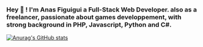 ### Hey 👋 ! I'm Anas Figuigui a Full-Stack Web Developer. also as a freelancer, passionate about games developpement, with strong background in PHP, Javascript, Python and C#.

[![Anurag's GitHub stats](https://github-readme-stats.vercel.app/api?username=anuraghazra)](https://github.com/anuraghazra/github-readme-stats)
